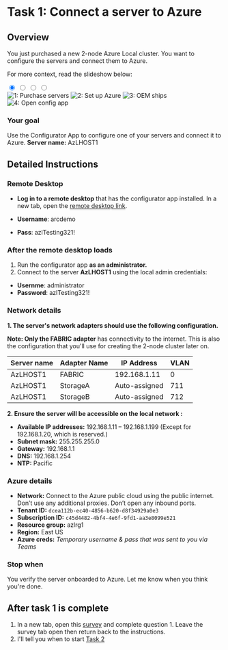 # Task 1: Connect a server to Azure

## Overview
You just purchased a new 2-node Azure Local cluster. You want to configure the servers and connect them to Azure. 

For more context, read the slideshow below:
<div class="carousel">
  <input type="radio" name="slides" id="slide1" checked>
  <input type="radio" name="slides" id="slide2">
  <input type="radio" name="slides" id="slide3">
  <input type="radio" name="slides" id="slide4">
  
<div class="carousel-slides">
  <img src="../images/oobe0.png" alt="1: Purchase servers">
  <img src="../images/oobe1.png" alt="2: Set up Azure">
  <img src="../images/oobe2.png" alt="3: OEM ships">
  <img src="../images/oobe3.png" alt="4: Open config app">
</div>
  <div class="carousel-nav">
    <label for="slide1"></label>
    <label for="slide2"></label>
    <label for="slide3"></label>
    <label for="slide4"></label>
  </div>
</div>


### Your goal  
Use the Configurator App to configure one of your servers and connect it to Azure. **Server name:** AzLHOST1 


## Detailed Instructions

### Remote Desktop

- **Log in to a remote desktop** that has the configurator app installed. In a new tab, open the [remote desktop link](https://bst-a6e50e98-d3c2-4e4e-ab6f-6280cb4ea85b.bastion.azure.com/api/shareable-url/f4dd6cc2-c8c2-4f85-8c49-dcbc155981b6).

- **Username**: arcdemo
- **Pass**: azlTesting321!


### After the remote desktop loads

1. Run the configurator app **as an administrator.**
2. Connect to the server **AzLHOST1** using the local admin credentials:

- **Usernme**:  administrator
- **Password**: azlTesting321!


### Network details

**1. The server's network adapters should use the following configuration.**

**Note: Only the FABRIC adapter** has connectivity to the internet. This is also the configuration that you'll use for creating the 2-node cluster later on. 

| Server name | Adapter Name | IP Address      | VLAN |
|-------------|--------------|-----------------|------|
| AzLHOST1    | FABRIC       | 192.168.1.11    | 0    |
| AzLHOST1    | StorageA     | Auto-assigned   | 711  |
| AzLHOST1    | StorageB     | Auto-assigned   | 712  |


**2. Ensure the server will be accessible on the local network :**

- **Available IP addresses:** 192.168.1.11 – 192.168.1.199 (Except for 192.168.1.20, which is reserved.)
- **Subnet mask:** 255.255.255.0
- **Gateway:** 192.168.1.1
- **DNS:** 192.168.1.254
- **NTP:** Pacific



### Azure details

- **Network:** Connect to the Azure public cloud using the public internet. Don’t use any additional proxies. Don’t open any inbound ports.
- **Tenant ID:** `dcea112b-ec40-4856-b620-d8f34929a0e3`
- **Subscription ID:** `c45d4482-4bf4-4e6f-9fd1-aa3e8099e521`
- **Resource group:** azlrg1
- **Region:** East US
- **Azure creds:** _Temporary username & pass that was sent to you via Teams_

### Stop when

You verify the server onboarded to Azure. Let me know when you think you're done. 


## After task 1 is complete 

1. In a new tab, open this [survey](https://forms.office.com/r/4bBC2WZ5qG) and complete question 1. Leave the survey tab open then return back to the instructions. 
2. I'll tell you when to start [Task 2](task2.md)

